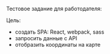 Тестовое задание для работодателя:

Цель:

- создать SPA: React, webpack, sass
- запросить данные с API
- отобразить координаты на карте
